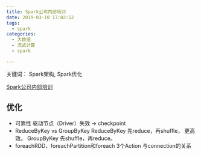 ```yaml
---
title: Spark公司内部培训
date: 2019-03-10 17:02:52
tags:
  - spark 
categories: 
  - 大数据
  - 流式计算
  - spark   

---
```


<p></p>
<!-- more -->  

关键词： Spark架构, Spark优化

[Spark公司内部培训](https://www6v.github.io/www6vHomeHexo/2019/03/10/sparkTrain/sparkTrain.pptx)

## 优化
+ 可靠性  驱动节点（Driver）失效  -> checkpoint
+ ReduceByKey vs GroupByKey
   ReduceByKey 先reduce，再shuffle， 更高效。
   GroupByKey  先shuffle，再reduce。
+ foreachRDD、foreachPartition和foreach  3个Action
   与connection的关系


